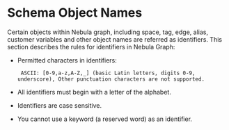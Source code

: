 # Schema Object Names

Certain objects within Nebula graph, including space, tag, edge, alias, customer variables and other object names are referred as identifiers. This section describes the rules for identifiers in Nebula Graph:

* Permitted characters in identifiers:

       ASCII: [0-9,a-z,A-Z,_] (basic Latin letters, digits 0-9, underscore), Other punctuation characters are not supported. 
       
* All identifiers must begin with a letter of the alphabet.
* Identifiers are case sensitive.
* You cannot use a keyword (a reserved word) as an identifier.

